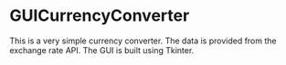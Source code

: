 # GUICurrencyConverter
This is a very simple currency converter. The data is provided from the exchange rate API. The GUI is built using Tkinter.
